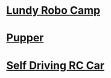 # [Lundy Robo Camp](https://zamoin.github.io/lundyrobocamp/)
# [Pupper](https://zamoin.github.io/pupper/)
# [Self Driving RC Car](https://zamoin.github.io/SDRC/)
